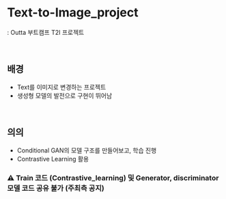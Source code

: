 # Text-to-Image_project
: Outta 부트캠프 T2I 프로젝트

<br>

## 배경
- Text를 이미지로 변경하는 프로젝트
- 생성형 모델의 발전으로 구현이 뛰어남
<br>

## 의의
- Conditional GAN의 모델 구조를 만들어보고, 학습 진행
- Contrastive Learning 활용
### ⚠ Train 코드 (Contrastive_learning) 및 Generator, discriminator 모델 코드 공유 불가 (주최측 공지)
